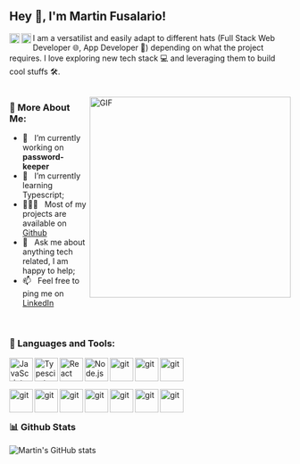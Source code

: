 ## Hey 👋, I'm Martin Fusalario!
<a href='https://www.linkedin.com/in/martin-fusalario'><img align='left' alt="linkedin" src="https://melbins.com/wp-content/uploads/icons/linkedin.svg" height='18px'/></a>
<a href='https://twitter.com/SnowDevMartin/'><img align='left' alt="twitter" src="https://melbins.com/wp-content/uploads/icons/twitter.svg" height='18px'/></a>


I am a versatilist and easily adapt to different hats (Full Stack Web Developer 🌐, App Developer 📱) depending on what the project requires. I love exploring new tech stack 💻 and leveraging them to build cool stuffs 🛠️. 
<br/>
<br/>

<img align="right" alt="GIF" src="https://melbins.com/wp-content/uploads/icons/coding.gif" width="360px"/>
  
### 🧐 More About Me:

- 🔭 &nbsp; I’m currently working on **password-keeper**
- 🌱 &nbsp; I’m currently learning Typescript; 
- 👨🏻‍💻 &nbsp; Most of my projects are available on [Github](https://github.com/SnowDevMartin)
- 💬 &nbsp; Ask me about anything tech related, I am happy to help;
- 📫 &nbsp; Feel free to ping me on [LinkedIn](https://www.linkedin.com/in/martin-fusalario/)

<br/>

### 🔨 Languages and Tools:

<div>
<a href="https://developer.mozilla.org/en-US/docs/Web/JavaScript" target="_blank"> <img align="left" alt="JavaScript" height ="42px"  src="https://melbins.com/wp-content/uploads/icons/JavaScript-dark.svg"> </a>
<a href="https://www.typescriptlang.org/" target="_blank"><img align="left" alt="Typescirpt" height ="42px" src="https://melbins.com/wp-content/uploads/icons/TypeScript-dark.svg"></a>
<a href="https://reactjs.org/" target="_blank"> <img align="left" alt="React" height ="42px" src="https://melbins.com/wp-content/uploads/icons/React-Dark.svg"></a>
<a href="https://nodejs.org" target="_blank"><img align="left" alt="Node.js" height ="42px" src="https://melbins.com/wp-content/uploads/icons/NodeJS-Dark.svg"></a>
<a href="https://git-scm.com/" target="_blank"> <img src="https://melbins.com/wp-content/uploads/icons/Git.svg" align="left" alt="git" height='42px'/> </a>
<a href="https://git-scm.com/" target="_blank"> <img src="https://melbins.com/wp-content/uploads/icons/MySQL-Dark.svg" align="left" alt="git" height='42px'/> </a>
<a href="https://git-scm.com/" target="_blank"> <img src="https://melbins.com/wp-content/uploads/icons/MongoDB.svg" align="left" alt="git" height='42px'/> </a>
</div>
<br/>
<br/>
<br/>
<div style="margin-top:5px;">
<a href="https://git-scm.com/" target="_blank"> <img src="https://melbins.com/wp-content/uploads/icons/Astro.svg" align="left" alt="git" height='42px'/> </a>
<a href="https://git-scm.com/" target="_blank"> <img src="https://melbins.com/wp-content/uploads/icons/Vite-Dark.svg" align="left" alt="git" height='42px'/> </a>
<a href="https://git-scm.com/" target="_blank"> <img src="https://melbins.com/wp-content/uploads/icons/TailwindCSS-Dark.svg" align="left" alt="git" height='42px'/> </a>
<a href="https://git-scm.com/" target="_blank"> <img src="https://melbins.com/wp-content/uploads/icons/NestJS-Dark.svg" align="left" alt="git" height='42px'/> </a>
<a href="https://git-scm.com/" target="_blank"> <img src="https://melbins.com/wp-content/uploads/icons/CSS.svg" align="left" alt="git" height='42px'/> </a>
<a href="https://git-scm.com/" target="_blank"> <img src="https://melbins.com/wp-content/uploads/icons/Prisma.svg" align="left" alt="git" height='42px'/> </a>
<a href="https://git-scm.com/" target="_blank"> <img src="https://melbins.com/wp-content/uploads/icons/ExpressJS-Dark.svg" align="left" alt="git" height='42px'/> </a>
</div>

<br/>
<br/>

### 📊 Github Stats

![Martin's GitHub stats](https://github-readme-stats.vercel.app/api?username=SnowDevMartin&show_icons=true&theme=tokyonight)

